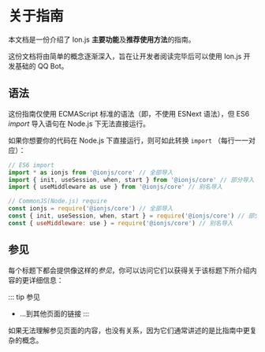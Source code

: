 # 关于指南
本文档是一份介绍了 Ion.js **主要功能**及**推荐使用方法**的指南。

这份文档将由简单的概念逐渐深入，旨在让开发者阅读完毕后可以使用 Ion.js 开发基础的 QQ Bot。

## 语法
这份指南仅使用 ECMAScript 标准的语法（即，不使用 ESNext 语法），但 ES6 *import* 导入语句在 Node.js 下无法直接运行。

如果你想要你的代码在 Node.js 下直接运行，则可如此转换 `import` （每行一一对应）：
```js
// ES6 import
import * as ionjs from '@ionjs/core' // 全部导入
import { init, useSession, when, start } from '@ionjs/core' // 部分导入
import { useMiddleware as use } from '@ionjs/core' // 别名导入

// CommonJS(Node.js) require
const ionjs = require('@ionjs/core') // 全部导入
const { init, useSession, when, start } = require('@ionjs/core') // 部分导入
const { useMiddleware: use } = require('@ionjs/core') // 别名导入
```

## 参见
每个标题下都会提供像这样的*参见*，你可以访问它们以获得关于该标题下所介绍内容的更详细信息：

::: tip 参见
- ...到其他页面的链接
:::

如果无法理解参见页面的内容，也没有关系，因为它们通常讲述的是比指南中更复杂的概念。